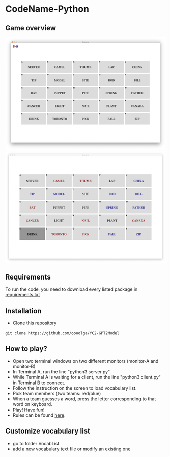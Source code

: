 # CodeName-Python

## Game overview
![demo-1](img/demo_screenA.png)
![demo-2](img/demo_screenB.png)

## Requirements

To run the code, you need to download every listed package in [requirements.txt](requirements.txt)

## Installation

- Clone this repository

```shell
git clone https://github.com/oooolga/YC2-GPT2Model
```

## How to play?

- Open two terminal windows on two different monitors (monitor-A and monitor-B)
- In Terminal A, run the line "python3 server.py".
- While Terminal A is waiting for a client, run the line "python3 client.py" in Terminal B to connect.
- Follow the instruction on the screen to load vocabulary list.
- Pick team members (two teams: red/blue)
- When a team guesses a word, press the letter corresponding to that word on keyboard.
- Play! Have fun!
- Rules can be found [here](https://czechgames.com/files/rules/codenames-rules-en.pdf).

## Customize vocabulary list
- go to folder VocabList
- add a new vocabulary text file or modify an existing one